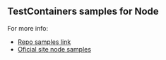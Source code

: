 ## TestContainers samples for Node
For more info:
- [Repo samples link](https://github.com/testcontainers/testcontainers-node/tree/main/docs)
- [Oficial site node samples](https://node.testcontainers.org/quickstart/)